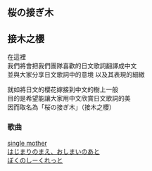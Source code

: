 ## 桜の接ぎ木
## 接木之櫻

在這裡<br>
我們將會把我們團隊喜歡的日文歌詞翻譯成中文<br>
並與大家分享日文歌詞中的意境 以及其表現的細緻  
  
就如將日文的櫻花嫁接到中文的樹上一般<br>
目的是希望能讓大家用中文欣賞日文歌詞的美<br>
因而取名為「桜の接ぎ木」（接木之櫻）

### 歌曲
[single mother](https://lyrics-meme-translation.github.io/single-mother/)<br>
[はじまりのまえ、おしまいのあと](https://lyrics-meme-translation.github.io/Hajimarinomae-Oshimainoato/)<br>
[ぼくのしーくれっと](https://lyrics-meme-translation.github.io/boku-no-shiikuretto/)
